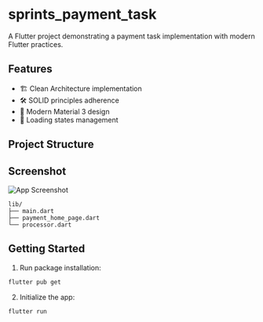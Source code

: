 # sprints_payment_task

A Flutter project demonstrating a payment task implementation with modern Flutter practices.

## Features

- 🏗️ Clean Architecture implementation
- 🛠️ SOLID principles adherence
- 📱 Modern Material 3 design
- 🚦 Loading states management

## Project Structure

## Screenshot

![App Screenshot](screenshot.png)

```
lib/
├── main.dart
├── payment_home_page.dart
└── processor.dart

```

## Getting Started

1. Run package installation:

```bash
flutter pub get
```

2. Initialize the app:

```bash
flutter run
```
